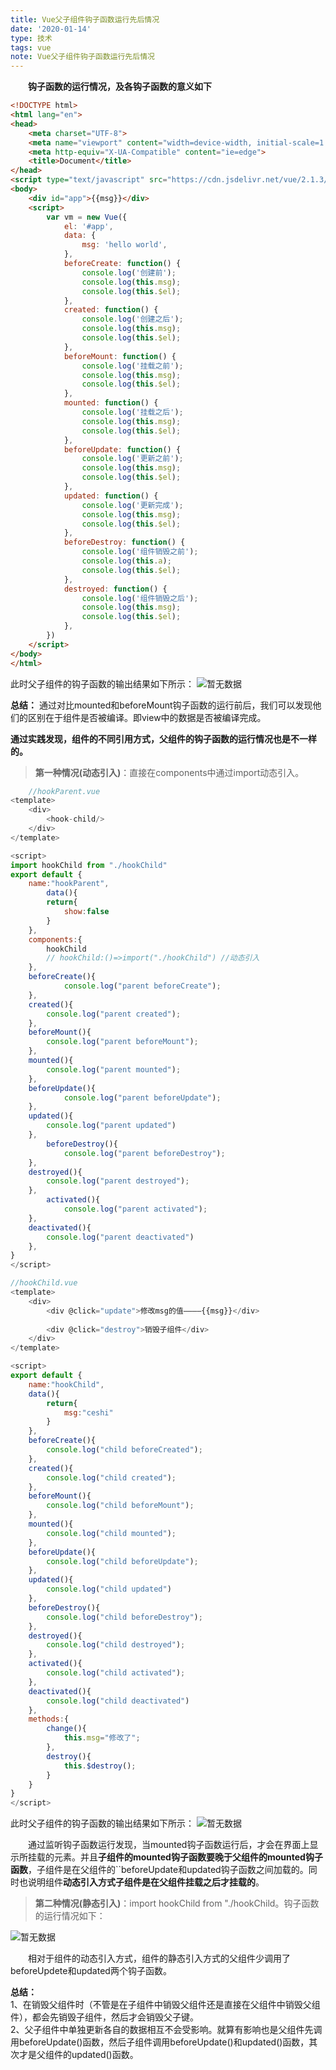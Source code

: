 ```yaml
---
title: Vue父子组件钩子函数运行先后情况
date: '2020-01-14'
type: 技术
tags: vue
note: Vue父子组件钩子函数运行先后情况
---
```

**&#8195;&#8195;钩子函数的运行情况，及各钩子函数的意义如下**
```HTML
<!DOCTYPE html>
<html lang="en">
<head>
    <meta charset="UTF-8">
    <meta name="viewport" content="width=device-width, initial-scale=1.0">
    <meta http-equiv="X-UA-Compatible" content="ie=edge">
    <title>Document</title>
</head>
<script type="text/javascript" src="https://cdn.jsdelivr.net/vue/2.1.3/vue.js"></script>
<body>
    <div id="app">{{msg}}</div>
    <script>
        var vm = new Vue({
            el: '#app',
            data: {
                msg: 'hello world',
            },
            beforeCreate: function() {
                console.log('创建前');
                console.log(this.msg);
                console.log(this.$el);
            },
            created: function() {
                console.log('创建之后');
                console.log(this.msg);
                console.log(this.$el);
            },
            beforeMount: function() {
                console.log('挂载之前');
                console.log(this.msg);
                console.log(this.$el);
            },
            mounted: function() {
                console.log('挂载之后');
                console.log(this.msg);
                console.log(this.$el);
            },
            beforeUpdate: function() {
                console.log('更新之前');
                console.log(this.msg);
                console.log(this.$el);
            },
            updated: function() {
                console.log('更新完成');
                console.log(this.msg);
                console.log(this.$el);
            },
            beforeDestroy: function() {
                console.log('组件销毁之前');
                console.log(this.a);
                console.log(this.$el);
            },
            destroyed: function() {
                console.log('组件销毁之后');
                console.log(this.msg);
                console.log(this.$el);
            },
        })
    </script>
</body>
</html>
```
此时父子组件的钩子函数的输出结果如下所示：
<img src="../../images/vue-hooks.png" alt="暂无数据">
<!-- ![](https://user-gold-cdn.xitu.io/2019/8/15/16c9458b653a47f7?w=1914&h=376&f=png&s=49072) -->

**总结：** 通过对比mounted和beforeMount钩子函数的运行前后，我们可以发现他们的区别在于组件是否被编译。即view中的数据是否被编译完成。

​**通过实践发现，组件的不同引用方式，父组件的钩子函数的运行情况也是不一样的。**

>**第一种情况(动态引入)**：直接在components中通过import动态引入。

```javascript     
    //hookParent.vue
<template>
    <div>
        <hook-child/>
    </div>
</template>

<script>
import hookChild from "./hookChild"
export default {
    name:"hookParent",
        data(){
        return{
            show:false
        }
    },
    components:{
        hookChild
        // hookChild:()=>import("./hookChild") //动态引入
    },
    beforeCreate(){
            console.log("parent beforeCreate");
    },
    created(){
        console.log("parent created");
    },
    beforeMount(){
        console.log("parent beforeMount");
    },
    mounted(){
        console.log("parent mounted");
    },
    beforeUpdate(){
            console.log("parent beforeUpdate");
    },
    updated(){
        console.log("parent updated")
    },
        beforeDestroy(){
            console.log("parent beforeDestroy");
    },
    destroyed(){
        console.log("parent destroyed");
    },
        activated(){
            console.log("parent activated");
    },
    deactivated(){
        console.log("parent deactivated")
    },
}
</script>

//hookChild.vue
<template>
    <div>
        <div @click="update">修改msg的值————{{msg}}</div>
        
        <div @click="destroy">销毁子组件</div>
    </div>
</template>

<script>
export default {
    name:"hookChild",
    data(){
        return{
            msg:"ceshi"
        }
    },
    beforeCreate(){
        console.log("child beforeCreated");
    },
    created(){
        console.log("child created");
    },
    beforeMount(){
        console.log("child beforeMount");
    },
    mounted(){
        console.log("child mounted");
    },
    beforeUpdate(){
        console.log("child beforeUpdate");
    },
    updated(){
        console.log("child updated")
    },
    beforeDestroy(){
        console.log("child beforeDestroy");
    },
    destroyed(){
        console.log("child destroyed");
    },
    activated(){
        console.log("child activated");
    },
    deactivated(){
        console.log("child deactivated")
    },
    methods:{
        change(){
            this.msg="修改了";
        },
        destroy(){
            this.$destroy();
        }
    }
}
</script>
```
此时父子组件的钩子函数的输出结果如下所示：
<img src="../../images/parent-child-hook2.png" alt="暂无数据">

&#8195;&#8195;通过监听钩子函数运行发现，当mounted钩子函数运行后，才会在界面上显示所挂载的元素。并且**子组件的mounted钩子函数要晚于父组件的mounted钩子函数**，子组件是在父组件的``beforeUpdate和updated钩子函数之间加载的。同时也说明组件**动态引入方式子组件是在父组件挂载之后才挂载的**。

>**第二种情况(静态引入)**：import hookChild from "./hookChild。钩子函数的运行情况如下：
<img src="../../images/parent-child-hook.png" alt="暂无数据">
<!-- ![](https://user-gold-cdn.xitu.io/2019/5/27/16af9c5f6a53c12a?w=1918&h=243&f=png&s=38077) -->

&#8195;&#8195;相对于组件的动态引入方式，组件的静态引入方式的父组件少调用了beforeUpdete和updated两个钩子函数。

**总结：**  
1、在销毁父组件时（不管是在子组件中销毁父组件还是直接在父组件中销毁父组件），都会先销毁子组件，然后才会销毁父子键。<br>
2、父子组件中单独更新各自的数据相互不会受影响。就算有影响也是父组件先调用beforeUpdate()函数，然后子组件调用beforeUpdate()和updated()函数，其次才是父组件的updated()函数。
